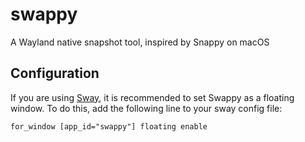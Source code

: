 # swappy

A Wayland native snapshot tool, inspired by Snappy on macOS

## Configuration

If you are using [Sway](https://github.com/swaywm/sway), it is recommended to set Swappy as a floating window. To do this, add the following line to your sway config file:

```
for_window [app_id="swappy"] floating enable
```
